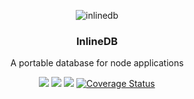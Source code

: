 <p align="center">
    <img alt="inlinedb" src="https://raw.githubusercontent.com/inlinedb/inlinedb/icons/idb.png">
</p>

<h3 align="center">
    InlineDB
</h3>

<p align="center">
    A portable database for node applications
</p>

<p align="center">
    <a href="https://www.npmjs.com/package/inlinedb"><img src="https://img.shields.io/npm/v/inlinedb.svg?style=flat-square"></a>
    <a href="https://www.npmjs.com/package/inlinedb"><img src="https://img.shields.io/npm/dm/inlinedb.svg?style=flat-square"></a>
    <a href="https://travis-ci.org/inlinedb/inlinedb"><img src="https://travis-ci.org/inlinedb/inlinedb.svg?branch=master"></a>
    <a href='https://coveralls.io/github/inlinedb/inlinedb?branch=master'><img src='https://coveralls.io/repos/github/inlinedb/inlinedb/badge.svg?branch=master' alt='Coverage Status' /></a>
</p>
